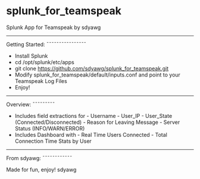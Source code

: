 splunk_for_teamspeak
====================

Splunk App for Teamspeak
by sdyawg

________________
Getting Started:
¯¯¯¯¯¯¯¯¯¯¯¯¯¯¯¯
- Install Splunk
- cd /opt/splunk/etc/apps
- git clone https://github.com/sdyawg/splunk_for_teamspeak.git
- Modify splunk_for_teamspeak/default/inputs.conf and point to your Teamspeak Log Files
- Enjoy!

_________
Overview:
¯¯¯¯¯¯¯¯¯
- Includes field extractions for
        - Username
        - User_IP
        - User_State (Connected/Disconnected)
        - Reason for Leaving Message
        - Server Status (INFO/WARN/ERROR)
- Includes Dashboard with
        - Real Time Users Connected
        - Total Connection Time Stats by User


____________
From sdyawg:
¯¯¯¯¯¯¯¯¯¯¯¯

Made for fun, enjoy!
sdyawg

